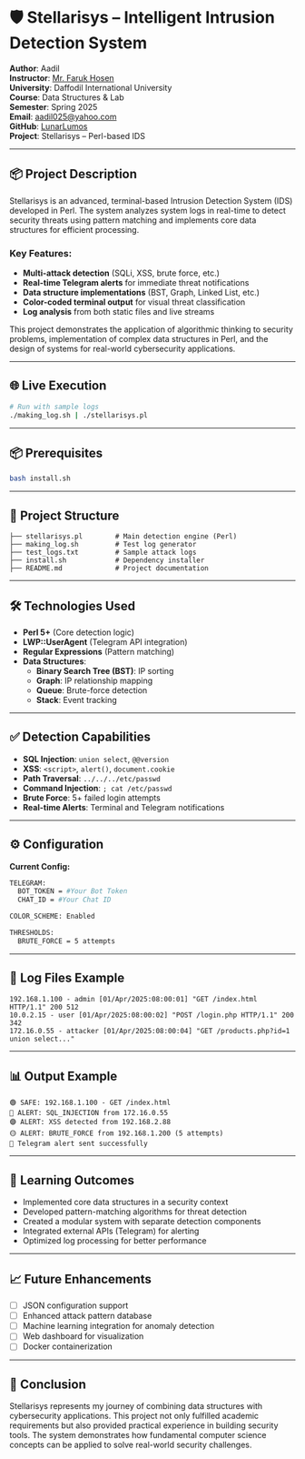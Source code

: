 # 🛡️ Stellarisys – Intelligent Intrusion Detection System  
**Author**: Aadil  
**Instructor**: [Mr. Faruk Hosen](https://mdfarukhosenict.github.io/)  
**University**: Daffodil International University  
**Course**: Data Structures & Lab  
**Semester**: Spring 2025  
**Email**: aadil025@yahoo.com  
**GitHub**: [LunarLumos](https://github.com/LunarLumos)  
**Project**: Stellarisys – Perl-based IDS  

---

## 📦 Project Description  
Stellarisys is an advanced, terminal-based Intrusion Detection System (IDS) developed in Perl. The system analyzes system logs in real-time to detect security threats using pattern matching and implements core data structures for efficient processing.

### Key Features:
- **Multi-attack detection** (SQLi, XSS, brute force, etc.)
- **Real-time Telegram alerts** for immediate threat notifications
- **Data structure implementations** (BST, Graph, Linked List, etc.)
- **Color-coded terminal output** for visual threat classification
- **Log analysis** from both static files and live streams

This project demonstrates the application of algorithmic thinking to security problems, implementation of complex data structures in Perl, and the design of systems for real-world cybersecurity applications.

---

## 🌐 Live Execution  
```bash
# Run with sample logs
./making_log.sh | ./stellarisys.pl
```

---

## 📦 Prerequisites  
```bash
bash install.sh
```

---

## 📁 Project Structure  
```
├── stellarisys.pl        # Main detection engine (Perl)  
├── making_log.sh         # Test log generator  
├── test_logs.txt         # Sample attack logs  
├── install.sh            # Dependency installer  
├── README.md             # Project documentation  
```

---

## 🛠️ Technologies Used  
- **Perl 5+** (Core detection logic)  
- **LWP::UserAgent** (Telegram API integration)  
- **Regular Expressions** (Pattern matching)  
- **Data Structures**:  
  - **Binary Search Tree (BST)**: IP sorting  
  - **Graph**: IP relationship mapping  
  - **Queue**: Brute-force detection  
  - **Stack**: Event tracking  

---

## ✅ Detection Capabilities  
- **SQL Injection**: `union select`, `@@version`  
- **XSS**: `<script>`, `alert()`, `document.cookie`  
- **Path Traversal**: `../../../etc/passwd`  
- **Command Injection**: `; cat /etc/passwd`  
- **Brute Force**: 5+ failed login attempts  
- **Real-time Alerts**: Terminal and Telegram notifications  

---

## ⚙️ Configuration  
**Current Config:**
```bash
TELEGRAM:
  BOT_TOKEN = #Your Bot Token
  CHAT_ID = #Your Chat ID

COLOR_SCHEME: Enabled

THRESHOLDS:
  BRUTE_FORCE = 5 attempts
```

---

## 📝 Log Files Example  
```
192.168.1.100 - admin [01/Apr/2025:08:00:01] "GET /index.html HTTP/1.1" 200 512
10.0.2.15 - user [01/Apr/2025:08:00:02] "POST /login.php HTTP/1.1" 200 342
172.16.0.55 - attacker [01/Apr/2025:08:00:04] "GET /products.php?id=1 union select..."
```

---

## 📊 Output Example  
```
🟢 SAFE: 192.168.1.100 - GET /index.html  
🔴 ALERT: SQL_INJECTION from 172.16.0.55  
🟣 ALERT: XSS detected from 192.168.2.88  
🟡 ALERT: BRUTE_FORCE from 192.168.1.200 (5 attempts)  
📡 Telegram alert sent successfully  
```

---

## 🎯 Learning Outcomes  
- Implemented core data structures in a security context  
- Developed pattern-matching algorithms for threat detection  
- Created a modular system with separate detection components  
- Integrated external APIs (Telegram) for alerting  
- Optimized log processing for better performance  

---

## 📈 Future Enhancements  
- [ ] JSON configuration support  
- [ ] Enhanced attack pattern database  
- [ ] Machine learning integration for anomaly detection  
- [ ] Web dashboard for visualization  
- [ ] Docker containerization  

---

## 🧠 Conclusion  
Stellarisys represents my journey of combining data structures with cybersecurity applications. This project not only fulfilled academic requirements but also provided practical experience in building security tools. The system demonstrates how fundamental computer science concepts can be applied to solve real-world security challenges.

